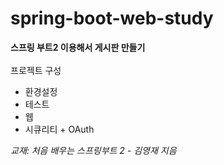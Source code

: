# spring-boot-web-study
**스프링 부트2 이용해서 게시판 만들기** <br><br>
프로젝트 구성
* 환경설정
* 테스트
* 웹
* 시큐리티 + OAuth

*교재: 처음 배우는 스프링부트 2 - 김영재 지음*
